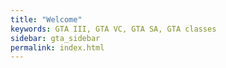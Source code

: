 ```yaml
---
title: "Welcome"
keywords: GTA III, GTA VC, GTA SA, GTA classes
sidebar: gta_sidebar
permalink: index.html
---
```


